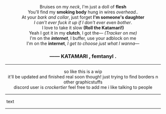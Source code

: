 <center>
  Bruises on my <i>neck</i>, I'm just a doll of <b>flesh</b>
  <br>
  You'll find my <b>smoking body</b> hung in wires <i>overhead</i>..
  <br>
  At your <i>bark and collar</i>, just forget <b>I'm someone's daughter</b>
  <br>
  <i>I can't ever fuck it up if I don't ever even bother</i>.
  <br>
  I love to take it slow <b>(Roll the Katamari!)</b>
  <br>
  Yeah I got it in my <b>clutch</b>, I got the— <i>(Tracker on me)</i>
  <br>
  I'm on the <b><i>internet</i></b>, I buffer, use your adblock on me
  <br>
  I'm on the <b>internet</b>, <i>I get to choose just what I wanna—</i>
  <br>
  <h3>—— KATAMARI , femtanyl .</h3>
</center>

- - -

<center>
  so like this is a wip
  <br>
  it'll be updated and finished real soon though! just trying to find borders n other graphicstuffs
  <br>
  discord user is <i>crockertier</i> feel free to add me i like talking to people
</center>

- - -

<img src=""/>
text

- - -
